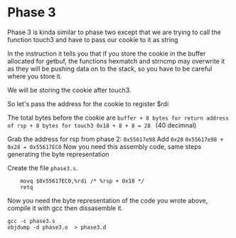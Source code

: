 # Phase 3

Phase 3 is kinda similar to phase two except that we are trying to call the function touch3 and have to pass our cookie to it as string

In the instruction it tells you that if you store the cookie in the buffer allocated for getbuf, the functions hexmatch and strncmp may overwrite it as they will be pushing data on to the stack, so you have to be careful where you store it.

We will be storing the cookie after touch3.

So let's pass the address for the cookie to register $rdi

The total bytes before the cookie are ```buffer + 8 bytes for return address of rsp + 8 bytes for touch3 0x18 + 8 + 8 = 28 ``` (40 decimnal)

Grab the address for rsp from phase 2: ``0x55617e98`` Add ```0x28``` ```0x55617e98 + 0x28 = 0x55617EC0``` Now you need this assembly code, same steps generating the byte representation

Create the file ```phase3.s```.

```assembly
    movq $0x55617EC0,%rdi /* %rsp + 0x18 */
    retq
```
Now you need the byte representation of the code you wrote above, compile it with gcc then dissasemble it.

```ssh
gcc -c phase3.s
objdump -d phase3.o  > phase3.d 
```
